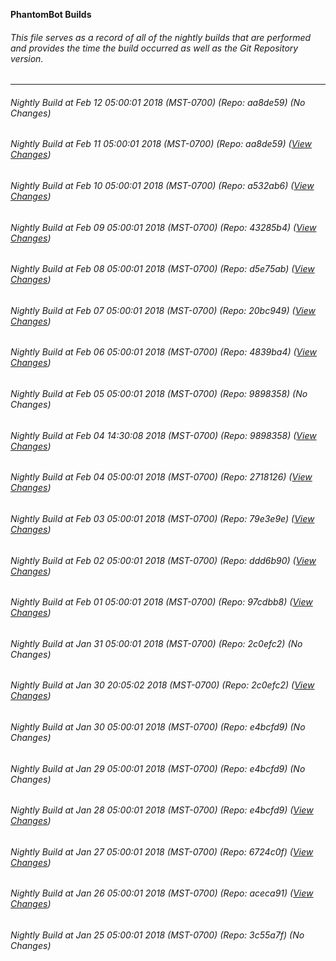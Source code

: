 **PhantomBot Builds**

###### This file serves as a record of all of the nightly builds that are performed and provides the time the build occurred as well as the Git Repository version.
-------------------------------------------------------------------------------------------------------------
###### Nightly Build at Feb 12 05:00:01 2018 (MST-0700) (Repo: aa8de59) (No Changes)
###### Nightly Build at Feb 11 05:00:01 2018 (MST-0700) (Repo: aa8de59) ([View Changes](https://github.com/PhantomBot/PhantomBot/compare/a532ab6...aa8de59))
###### Nightly Build at Feb 10 05:00:01 2018 (MST-0700) (Repo: a532ab6) ([View Changes](https://github.com/PhantomBot/PhantomBot/compare/43285b4...a532ab6))
###### Nightly Build at Feb 09 05:00:01 2018 (MST-0700) (Repo: 43285b4) ([View Changes](https://github.com/PhantomBot/PhantomBot/compare/d5e75ab...43285b4))
###### Nightly Build at Feb 08 05:00:01 2018 (MST-0700) (Repo: d5e75ab) ([View Changes](https://github.com/PhantomBot/PhantomBot/compare/20bc949...d5e75ab))
###### Nightly Build at Feb 07 05:00:01 2018 (MST-0700) (Repo: 20bc949) ([View Changes](https://github.com/PhantomBot/PhantomBot/compare/4839ba4...20bc949))
###### Nightly Build at Feb 06 05:00:01 2018 (MST-0700) (Repo: 4839ba4) ([View Changes](https://github.com/PhantomBot/PhantomBot/compare/9898358...4839ba4))
###### Nightly Build at Feb 05 05:00:01 2018 (MST-0700) (Repo: 9898358) (No Changes)
###### Nightly Build at Feb 04 14:30:08 2018 (MST-0700) (Repo: 9898358) ([View Changes](https://github.com/PhantomBot/PhantomBot/compare/2718126...9898358))
###### Nightly Build at Feb 04 05:00:01 2018 (MST-0700) (Repo: 2718126) ([View Changes](https://github.com/PhantomBot/PhantomBot/compare/79e3e9e...2718126))
###### Nightly Build at Feb 03 05:00:01 2018 (MST-0700) (Repo: 79e3e9e) ([View Changes](https://github.com/PhantomBot/PhantomBot/compare/ddd6b90...79e3e9e))
###### Nightly Build at Feb 02 05:00:01 2018 (MST-0700) (Repo: ddd6b90) ([View Changes](https://github.com/PhantomBot/PhantomBot/compare/97cdbb8...ddd6b90))
###### Nightly Build at Feb 01 05:00:01 2018 (MST-0700) (Repo: 97cdbb8) ([View Changes](https://github.com/PhantomBot/PhantomBot/compare/2c0efc2...97cdbb8))
###### Nightly Build at Jan 31 05:00:01 2018 (MST-0700) (Repo: 2c0efc2) (No Changes)
###### Nightly Build at Jan 30 20:05:02 2018 (MST-0700) (Repo: 2c0efc2) ([View Changes](https://github.com/PhantomBot/PhantomBot/compare/e4bcfd9...2c0efc2))
###### Nightly Build at Jan 30 05:00:01 2018 (MST-0700) (Repo: e4bcfd9) (No Changes)
###### Nightly Build at Jan 29 05:00:01 2018 (MST-0700) (Repo: e4bcfd9) (No Changes)
###### Nightly Build at Jan 28 05:00:01 2018 (MST-0700) (Repo: e4bcfd9) ([View Changes](https://github.com/PhantomBot/PhantomBot/compare/6724c0f...e4bcfd9))
###### Nightly Build at Jan 27 05:00:01 2018 (MST-0700) (Repo: 6724c0f) ([View Changes](https://github.com/PhantomBot/PhantomBot/compare/aceca91...6724c0f))
###### Nightly Build at Jan 26 05:00:01 2018 (MST-0700) (Repo: aceca91) ([View Changes](https://github.com/PhantomBot/PhantomBot/compare/3c55a7f...aceca91))
###### Nightly Build at Jan 25 05:00:01 2018 (MST-0700) (Repo: 3c55a7f) (No Changes)
